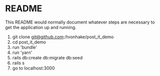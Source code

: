 # README

This README would normally document whatever steps are necessary to get the
application up and running.

1. git clone git@github.com:/tvonhake/post_it_demo
2. cd post_it_demo
3. run 'bundle'
4. run 'yarn'
5. rails db:create db:migrate db:seed
6. rails s
7. go to localhost:3000
